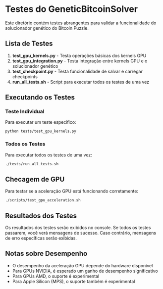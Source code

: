 # Testes do GeneticBitcoinSolver

Este diretório contém testes abrangentes para validar a funcionalidade do solucionador genético do Bitcoin Puzzle.

## Lista de Testes

1. **test_gpu_kernels.py** - Testa operações básicas dos kernels GPU
2. **test_gpu_integration.py** - Testa integração entre kernels GPU e o solucionador genético
3. **test_checkpoint.py** - Testa funcionalidade de salvar e carregar checkpoints
4. **run_all_tests.sh** - Script para executar todos os testes de uma vez

## Executando os Testes

### Teste Individual

Para executar um teste específico:

```bash
python tests/test_gpu_kernels.py
```

### Todos os Testes

Para executar todos os testes de uma vez:

```bash
./tests/run_all_tests.sh
```

## Checagem de GPU

Para testar se a aceleração GPU está funcionando corretamente:

```bash
./scripts/test_gpu_acceleration.sh
```

## Resultados dos Testes

Os resultados dos testes serão exibidos no console. Se todos os testes passarem, você verá mensagens de sucesso. Caso contrário, mensagens de erro específicas serão exibidas.

## Notas sobre Desempenho

- O desempenho da aceleração GPU depende do hardware disponível
- Para GPUs NVIDIA, é esperado um ganho de desempenho significativo
- Para GPUs AMD, o suporte é experimental
- Para Apple Silicon (MPS), o suporte também é experimental
